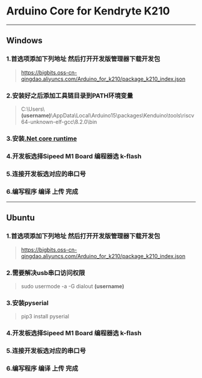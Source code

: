 # Arduino Core for Kendryte K210
----
## Windows
### 1.首选项添加下列地址 然后打开开发版管理器下载开发包
>https://bigbits.oss-cn-qingdao.aliyuncs.com/Arduino_for_k210/package_k210_index.json
### 2.安装好之后添加工具链目录到PATH环境变量
>C:\Users\\**(username)**\AppData\Local\Arduino15\packages\Kenduino\tools\riscv64-unknown-elf-gcc\8.2.0\bin
### 3.安装[.Net core runtime](https://download.visualstudio.microsoft.com/download/pr/3f05ee2d-5372-43d6-9562-be86632a53d4/1361281426efa7ff206289adb0411f55/dotnet-runtime-3.0.0-preview3-27503-5-win-x64.exe)
### 4.开发板选择Sipeed M1 Board 编程器选 k-flash
### 5.连接开发板选对应的串口号
### 6.编写程序 编译 上传 完成
----
## Ubuntu
### 1.首选项添加下列地址 然后打开开发版管理器下载开发包
>https://bigbits.oss-cn-qingdao.aliyuncs.com/Arduino_for_k210/package_k210_index.json
### 2.需要解决usb串口访问权限
>sudo usermode -a -G dialout **(username)**
### 3.安装pyserial
>pip3 install pyserial
### 4.开发板选择Sipeed M1 Board 编程器选 k-flash
### 5.连接开发板选对应的串口号
### 6.编写程序 编译 上传 完成
